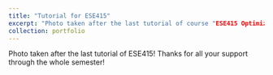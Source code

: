```yaml
---
title: "Tutorial for ESE415"
excerpt: "Photo taken after the last tutorial of course "ESE415 Optimization". <br/><img src='/images/optimization.jpeg'>"
collection: portfolio
---
```


Photo taken after the last tutorial of ESE415! Thanks for all your support through the whole semester!
